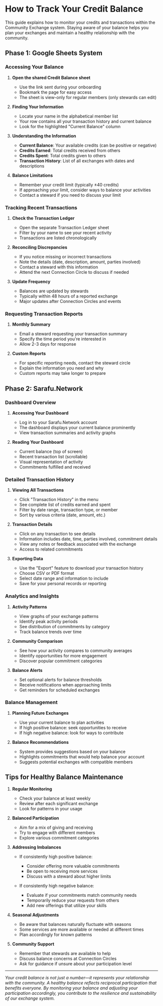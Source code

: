 # How to Track Your Credit Balance

This guide explains how to monitor your credits and transactions within the Community Exchange system. Staying aware of your balance helps you plan your exchanges and maintain a healthy relationship with the community.

## Phase 1: Google Sheets System

### Accessing Your Balance
1. **Open the shared Credit Balance sheet**
   - Use the link sent during your onboarding
   - Bookmark the page for easy access
   - The sheet is view-only for regular members (only stewards can edit)

2. **Finding Your Information**
   - Locate your name in the alphabetical member list
   - Your row contains all your transaction history and current balance
   - Look for the highlighted "Current Balance" column

3. **Understanding the Information**
   - **Current Balance**: Your available credits (can be positive or negative)
   - **Credits Earned**: Total credits received from others
   - **Credits Spent**: Total credits given to others
   - **Transaction History**: List of all exchanges with dates and descriptions

4. **Balance Limitations**
   - Remember your credit limit (typically ±40 credits)
   - If approaching your limit, consider ways to balance your activities
   - Contact a steward if you need to discuss your limit

### Tracking Recent Transactions
1. **Check the Transaction Ledger**
   - Open the separate Transaction Ledger sheet
   - Filter by your name to see your recent activity
   - Transactions are listed chronologically

2. **Reconciling Discrepancies**
   - If you notice missing or incorrect transactions
   - Note the details (date, description, amount, parties involved)
   - Contact a steward with this information
   - Attend the next Connection Circle to discuss if needed

3. **Update Frequency**
   - Balances are updated by stewards
   - Typically within 48 hours of a reported exchange
   - Major updates after Connection Circles and events

### Requesting Transaction Reports
1. **Monthly Summary**
   - Email a steward requesting your transaction summary
   - Specify the time period you're interested in
   - Allow 2-3 days for response

2. **Custom Reports**
   - For specific reporting needs, contact the steward circle
   - Explain the information you need and why
   - Custom reports may take longer to prepare

## Phase 2: Sarafu.Network

### Dashboard Overview
1. **Accessing Your Dashboard**
   - Log in to your Sarafu.Network account
   - The dashboard displays your current balance prominently
   - View transaction summaries and activity graphs

2. **Reading Your Dashboard**
   - Current balance (top of screen)
   - Recent transaction list (scrollable)
   - Visual representation of activity
   - Commitments fulfilled and received

### Detailed Transaction History
1. **Viewing All Transactions**
   - Click "Transaction History" in the menu
   - See complete list of credits earned and spent
   - Filter by date range, transaction type, or member
   - Sort by various criteria (date, amount, etc.)

2. **Transaction Details**
   - Click on any transaction to see details
   - Information includes date, time, parties involved, commitment details
   - View any notes or feedback associated with the exchange
   - Access to related commitments

3. **Exporting Data**
   - Use the "Export" feature to download your transaction history
   - Choose CSV or PDF format
   - Select date range and information to include
   - Save for your personal records or reporting

### Analytics and Insights
1. **Activity Patterns**
   - View graphs of your exchange patterns
   - Identify peak activity periods
   - See distribution of commitments by category
   - Track balance trends over time

2. **Community Comparison**
   - See how your activity compares to community averages
   - Identify opportunities for more engagement
   - Discover popular commitment categories

3. **Balance Alerts**
   - Set optional alerts for balance thresholds
   - Receive notifications when approaching limits
   - Get reminders for scheduled exchanges

### Balance Management
1. **Planning Future Exchanges**
   - Use your current balance to plan activities
   - If high positive balance: seek opportunities to receive
   - If high negative balance: look for ways to contribute

2. **Balance Recommendations**
   - System provides suggestions based on your balance
   - Highlights commitments that would help balance your account
   - Suggests potential exchanges with compatible members

## Tips for Healthy Balance Maintenance

1. **Regular Monitoring**
   - Check your balance at least weekly
   - Review after each significant exchange
   - Look for patterns in your usage

2. **Balanced Participation**
   - Aim for a mix of giving and receiving
   - Try to engage with different members
   - Explore various commitment categories

3. **Addressing Imbalances**
   - If consistently high positive balance:
     - Consider offering more valuable commitments
     - Be open to receiving more services
     - Discuss with a steward about higher limits
   
   - If consistently high negative balance:
     - Evaluate if your commitments match community needs
     - Temporarily reduce your requests from others
     - Add new offerings that utilize your skills

4. **Seasonal Adjustments**
   - Be aware that balances naturally fluctuate with seasons
   - Some services are more available or needed at different times
   - Plan accordingly for known patterns

5. **Community Support**
   - Remember that stewards are available to help
   - Discuss balance concerns at Connection Circles
   - Ask for guidance if unsure about your participation level

---

*Your credit balance is not just a number—it represents your relationship with the community. A healthy balance reflects reciprocal participation that benefits everyone. By monitoring your balance and adjusting your participation accordingly, you contribute to the resilience and sustainability of our exchange system.*